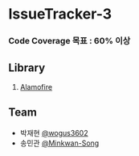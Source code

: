 # IssueTracker-3
### Code Coverage 목표 : 60% 이상

## Library
1. [Alamofire](https://github.com/Alamofire/AlamofireImage)


## Team

- 박재현 [@wogus3602](https://github.com/wogus3602)
- 송민관 [@Minkwan-Song](https://github.com/Minkwan-Song)
